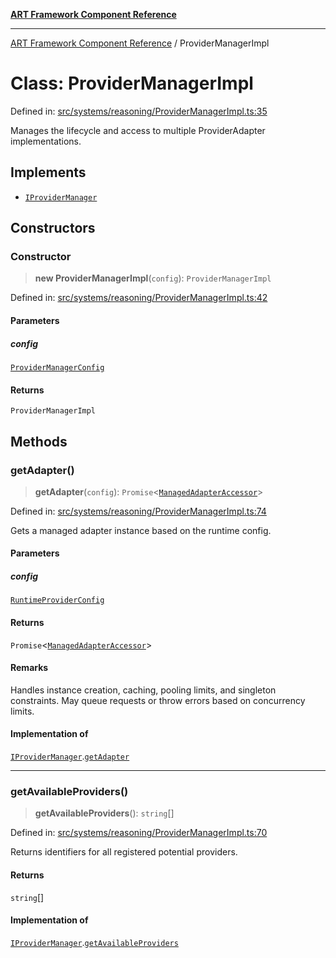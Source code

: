 [**ART Framework Component Reference**](../README.md)

***

[ART Framework Component Reference](../README.md) / ProviderManagerImpl

# Class: ProviderManagerImpl

Defined in: [src/systems/reasoning/ProviderManagerImpl.ts:35](https://github.com/hashangit/ART/blob/389c66e54bc50d9dde33052d28a5a19571a13dbf/src/systems/reasoning/ProviderManagerImpl.ts#L35)

Manages the lifecycle and access to multiple ProviderAdapter implementations.

## Implements

- [`IProviderManager`](../interfaces/IProviderManager.md)

## Constructors

### Constructor

> **new ProviderManagerImpl**(`config`): `ProviderManagerImpl`

Defined in: [src/systems/reasoning/ProviderManagerImpl.ts:42](https://github.com/hashangit/ART/blob/389c66e54bc50d9dde33052d28a5a19571a13dbf/src/systems/reasoning/ProviderManagerImpl.ts#L42)

#### Parameters

##### config

[`ProviderManagerConfig`](../interfaces/ProviderManagerConfig.md)

#### Returns

`ProviderManagerImpl`

## Methods

### getAdapter()

> **getAdapter**(`config`): `Promise`\<[`ManagedAdapterAccessor`](../interfaces/ManagedAdapterAccessor.md)\>

Defined in: [src/systems/reasoning/ProviderManagerImpl.ts:74](https://github.com/hashangit/ART/blob/389c66e54bc50d9dde33052d28a5a19571a13dbf/src/systems/reasoning/ProviderManagerImpl.ts#L74)

Gets a managed adapter instance based on the runtime config.

#### Parameters

##### config

[`RuntimeProviderConfig`](../interfaces/RuntimeProviderConfig.md)

#### Returns

`Promise`\<[`ManagedAdapterAccessor`](../interfaces/ManagedAdapterAccessor.md)\>

#### Remarks

Handles instance creation, caching, pooling limits, and singleton constraints.
May queue requests or throw errors based on concurrency limits.

#### Implementation of

[`IProviderManager`](../interfaces/IProviderManager.md).[`getAdapter`](../interfaces/IProviderManager.md#getadapter)

***

### getAvailableProviders()

> **getAvailableProviders**(): `string`[]

Defined in: [src/systems/reasoning/ProviderManagerImpl.ts:70](https://github.com/hashangit/ART/blob/389c66e54bc50d9dde33052d28a5a19571a13dbf/src/systems/reasoning/ProviderManagerImpl.ts#L70)

Returns identifiers for all registered potential providers.

#### Returns

`string`[]

#### Implementation of

[`IProviderManager`](../interfaces/IProviderManager.md).[`getAvailableProviders`](../interfaces/IProviderManager.md#getavailableproviders)
